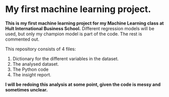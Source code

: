 ﻿# My first machine learning project.
 
 **This is my first machine learning project for my Machine Learning class at Hult International Business School.**
 Different regression models will be used, but only my champion model is part of the code. The rest is commented out. 
 
 This repository consists of 4 files:
 1. Dictionary for the different variables in the dataset.
 2. The analysed dataset.
 3. The Python code
 4. The insight report. 
 
 **I will be redoing this analysis at some point, given the code is messy and sometimes unclear.**
